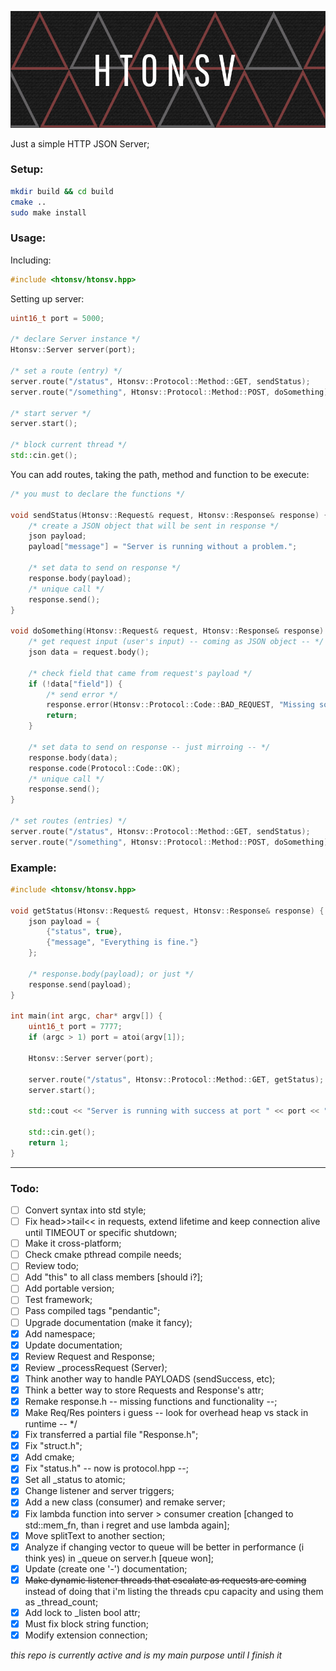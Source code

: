 ![banner](https://raw.githubusercontent.com/arnaldobadin/htonsv/master/assets/banner.png)

Just a simple HTTP JSON Server;

### Setup:

```bash
mkdir build && cd build
cmake ..
sudo make install
```

### Usage:

Including:
```cpp
#include <htonsv/htonsv.hpp>
```

Setting up server:
```cpp
uint16_t port = 5000;

/* declare Server instance */
Htonsv::Server server(port);

/* set a route (entry) */
server.route("/status", Htonsv::Protocol::Method::GET, sendStatus);
server.route("/something", Htonsv::Protocol::Method::POST, doSomething);

/* start server */
server.start();

/* block current thread */
std::cin.get();
```

You can add routes, taking the path, method and function to be execute:
```cpp
/* you must to declare the functions */

void sendStatus(Htonsv::Request& request, Htonsv::Response& response) {
	/* create a JSON object that will be sent in response */
	json payload;
	payload["message"] = "Server is running without a problem.";

	/* set data to send on response */
	response.body(payload);
	/* unique call */
	response.send();
}

void doSomething(Htonsv::Request& request, Htonsv::Response& response) {
	/* get request input (user's input) -- coming as JSON object -- */
	json data = request.body();

	/* check field that came from request's payload */
	if (!data["field"]) {
		/* send error */
		response.error(Htonsv::Protocol::Code::BAD_REQUEST, "Missing some field.");
		return;
	}

	/* set data to send on response -- just mirroing -- */
	response.body(data);
	response.code(Protocol::Code::OK);
	/* unique call */
	response.send();
}

/* set routes (entries) */
server.route("/status", Htonsv::Protocol::Method::GET, sendStatus);
server.route("/something", Htonsv::Protocol::Method::POST, doSomething);
```

### Example:

```cpp
#include <htonsv/htonsv.hpp>

void getStatus(Htonsv::Request& request, Htonsv::Response& response) {
	json payload = {
		{"status", true},
		{"message", "Everything is fine."}
	};

	/* response.body(payload); or just */
	response.send(payload);
}

int main(int argc, char* argv[]) {
	uint16_t port = 7777;
	if (argc > 1) port = atoi(argv[1]);

	Htonsv::Server server(port);
	
	server.route("/status", Htonsv::Protocol::Method::GET, getStatus);
	server.start();

	std::cout << "Server is running with success at port " << port << "." << std::endl;

	std::cin.get();
	return 1;
}
```

---

### Todo:

- [ ] Convert syntax into std style;
- [ ] Fix head>>tail<< in requests, extend lifetime and keep connection alive until TIMEOUT or specific shutdown;
- [ ] Make it cross-platform;
- [ ] Check cmake pthread compile needs;
- [ ] Review todo;
- [ ] Add "this" to all class members [should i?];
- [ ] Add portable version;
- [ ] Test framework;
- [ ] Pass compiled tags "pendantic";
- [ ] Upgrade documentation (make it fancy);
- [x] Add namespace;
- [x] Update documentation;
- [x] Review Request and Response;
- [x] Review _processRequest (Server);
- [x] Think another way to handle PAYLOADS (sendSuccess, etc);
- [x] Think a better way to store Requests and Response's attr;
- [x] Remake response.h -- missing functions and functionality --;
- [x] Make Req/Res pointers i guess -- look for overhead heap vs stack in runtime -- */
- [x] Fix transferred a partial file "Response.h";
- [x] Fix "struct.h";
- [x] Add cmake;
- [x] Fix "status.h" -- now is protocol.hpp --;
- [x] Set all _status to atomic;
- [x] Change listener and server triggers;
- [x] Add a new class (consumer) and remake server;
- [x] Fix lambda function into server > consumer creation [changed to std::mem_fn, than i regret and use lambda again];
- [x] Move splitText to another section;
- [x] Analyze if changing vector to queue will be better in performance (i think yes) in _queue on server.h [queue won];
- [x] Update (create one '-') documentation;
- [x] ~~Make dynamic listener threads that escalate as requests are coming~~ instead of doing that i'm listing the threads cpu capacity and using them as _thread_count;
- [x] Add lock to _listen bool attr;
- [x] Must fix block string function;
- [x] Modify extension connection;

*this repo is currently active and is my main purpose until I finish it*
